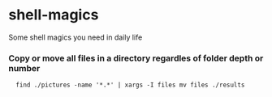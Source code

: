 # shell-magics
Some shell magics you need in daily life 


### Copy or move all files in a directory regardles of folder depth or number
```shell
  find ./pictures -name '*.*' | xargs -I files mv files ./results
```

